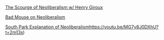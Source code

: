 [The Scourge of Neoliberalism w/ Henry Giroux](https://www.youtube.com/watch?v=mqEuNVw8DCw)

[Bad Mouse on Neoliberalism](https://www.youtube.com/watch?v=yJCckbOgyis)

[South Park Explanation of Neoliberalism](https://youtu.be/MG7y8J0DXhU?t=2m13s)https://youtu.be/MG7y8J0DXhU?t=2m13s)